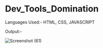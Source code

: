 # Dev_Tools_Domination

Languages Used:- HTML, CSS, JAVASCRIPT

Output:-


![Screenshot (61)](https://user-images.githubusercontent.com/103900450/227682669-d4453c2a-34b0-4355-945d-7bef30a68e44.png)
